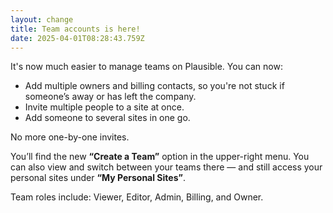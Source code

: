 ```yaml
---
layout: change
title: Team accounts is here!
date: 2025-04-01T08:28:43.759Z
---
```

It's now much easier to manage teams on Plausible. You can now:

* Add multiple owners and billing contacts, so you're not stuck if someone’s away or has left the company.
* Invite multiple people to a site at once.
* Add someone to several sites in one go.

No more one-by-one invites. 

You’ll find the new **“Create a Team”** option in the upper-right menu. You can also view and switch between your teams there — and still access your personal sites under **“My Personal Sites”**.

Team roles include: Viewer, Editor, Admin, Billing, and Owner.